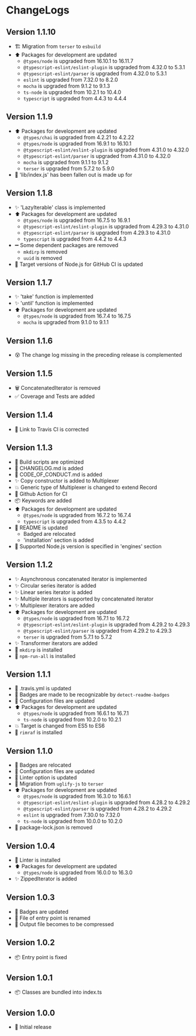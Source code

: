 # ChangeLogs

## Version 1.1.10

- :building_construction: Migration from `terser` to `esbuild`
- :arrow_up: Packages for development are updated
  - `@types/node` is upgraded from 16.10.1 to 16.11.7
  - `@typescript-eslint/eslint-plugin` is upgraded from 4.32.0 to 5.3.1
  - `@typescript-eslint/parser` is upgraded from 4.32.0 to 5.3.1
  - `eslint` is upgraded from 7.32.0 to 8.2.0
  - `mocha` is upgraded from 9.1.2 to 9.1.3
  - `ts-node` is upgraded from 10.2.1 to 10.4.0
  - `typescript` is upgraded from 4.4.3 to 4.4.4

## Version 1.1.9

- :arrow_up: Packages for development are updated
  - `@types/chai` is upgraded from 4.2.21 to 4.2.22
  - `@types/node` is upgraded from 16.9.1 to 16.10.1
  - `@typescript-eslint/eslint-plugin` is upgraded from 4.31.0 to 4.32.0
  - `@typescript-eslint/parser` is upgraded from 4.31.0 to 4.32.0
  - `mocha` is upgraded from 9.1.1 to 9.1.2
  - `terser` is upgraded from 5.7.2 to 5.9.0
- :bug: 'lib/index.js' has been fallen out is made up for

## Version 1.1.8

- :sparkles: 'LazyIterable' class is implemented
- :arrow_up: Packages for development are updated
  - `@types/node` is upgraded from 16.7.5 to 16.9.1
  - `@typescript-eslint/eslint-plugin` is upgraded from 4.29.3 to 4.31.0
  - `@typescript-eslint/parser` is upgraded from 4.29.3 to 4.31.0
  - `typescript` is upgraded from 4.4.2 to 4.4.3
- :heavy_minus_sign: Some dependent packages are removed
  - `mkdirp` is removed
  - `uuid` is removed
- :green_heart: Target versions of Node.js for GitHub CI is updated

## Version 1.1.7

- :sparkles: 'take' function is implemented
- :sparkles: 'until' function is implemented
- :arrow_up: Packages for development are updated
  - `@types/node` is upgraded from 16.7.4 to 16.7.5
  - `mocha` is upgraded from 9.1.0 to 9.1.1

## Version 1.1.6

- :dizzy_face: The change log missing in the preceding release is complemented

## Version 1.1.5

- :wastebasket: ConcatenatedIterator is removed
- :white_check_mark: Coverage and Tests are added

## Version 1.1.4

- :memo: Link to Travis CI is corrected

## Version 1.1.3

- :hammer: Build scripts are optimized
- :memo: CHANGELOG.md is added
- :memo: CODE_OF_CONDUCT.md is added
- :sparkles: Copy constructor is added to Multiplexer
- :boom: Generic type of Multiplexer is changed to extend Record
- :green_heart: Github Action for CI
- :package: Keywords are added
- :arrow_up: Packages for development are updated
  - `@types/node` is upgraded from 16.7.2 to 16.7.4
  - `typescript` is upgraded from 4.3.5 to 4.4.2
- :memo: README is updated
  - Badged are relocated
  - 'installation' section is added
- :pushpin: Supported Node.js version is specified in 'engines' section

## Version 1.1.2

- :sparkles: Asynchronous concatenated iterator is implemented
- :sparkles: Circular series iterator is added
- :sparkles: Linear series iterator is added
- :sparkles: Multiple iterators is supported by concatenated iterator
- :sparkles: Multiplexer iterators are added
- :arrow_up: Packages for development are updated
  - `@types/node` is upgraded from 16.7.1 to 16.7.2
  - `@typescript-eslint/eslint-plugin` is upgraded from 4.29.2 to 4.29.3
  - `@typescript-eslint/parser` is upgraded from 4.29.2 to 4.29.3
  - `terser` is upgraded from 5.7.1 to 5.7.2
- :sparkles: Transformer iterators are added
- :wrench: `mkdirp` is installed
- :wrench: `npm-run-all` is installed

## Version 1.1.1

- :green_heart: .travis.yml is updated
- :memo: Badges are made to be recognizable by `detect-readme-badges`
- :wrench: Configuration files are updated
- :arrow_up: Packages for development are updated
  - `@types/node` is upgraded from 16.6.1 to 16.7.1
  - `ts-node` is upgraded from 10.2.0 to 10.2.1
- :boom: Target is changed from ES5 to ES6
- :wrench: `rimraf` is installed

## Version 1.1.0

- :truck: Badges are relocated
- :wrench: Configuration files are updated
- :lipstick: Linter option is updated
- :wrench: Migration from `uglify-js` to `terser`
- :arrow_up: Packages for development are updated
  - `@types/node` is upgraded from 16.3.0 to 16.6.1
  - `@typescript-eslint/eslint-plugin` is upgraded from 4.28.2 to 4.29.2
  - `@typescript-eslint/parser` is upgraded from 4.28.2 to 4.29.2
  - `eslint` is upgraded from 7.30.0 to 7.32.0
  - `ts-node` is upgraded from 10.0.0 to 10.2.0
- :see_no_evil: package-lock.json is removed

## Version 1.0.4

- :rotating_light: Linter is installed
- :arrow_up: Packages for development are updated
  - `@types/node` is upgraded from 16.0.0 to 16.3.0
- :sparkles: ZippedIterator is added

## Version 1.0.3

- :memo: Badges are updated
- :truck: File of entry point is renamed
- :hammer: Output file becomes to be compressed

## Version 1.0.2

- :package: Entry point is fixed

## Version 1.0.1

- :package: Classes are bundled into index.ts

## Version 1.0.0

- :tada: Initial release
